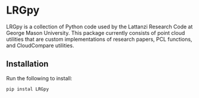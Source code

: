 # LRGpy

LRGpy is a collection of Python code used by the Lattanzi Research Code at George Mason University. This package currently consists of point cloud utilities that are custom implementations of research papers, PCL functions, and CloudCompare utilities.

## Installation

Run the following to install:

```python
pip instal LRGpy
```
